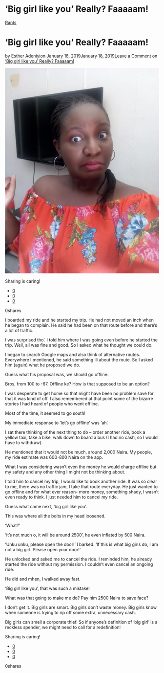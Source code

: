 # ‘Big girl like you’ Really? Faaaaam!

[Rants](https://estheradeniyi.com/category/rants/)
# &#x2018;Big girl like you&#x2019; Really? Faaaaam!

by [Esther Adeniyi](https://estheradeniyi.com/author/esther-adeniyi/)on [January 18, 2019January 18, 2019](https://estheradeniyi.com/big-girl-like-you-really-faaaaam/)[Leave a Comment on &#x2018;Big girl like you&#x2019; Really? Faaaaam!](https://estheradeniyi.com/big-girl-like-you-really-faaaaam/#respond)

![](images\IMG_20180929_144357.jpg)

Sharing is caring!

- [0](https://www.facebook.com/sharer/sharer.php?u=https%3A%2F%2Festheradeniyi.com%2Fbig-girl-like-you-really-faaaaam%2F&amp;t=%27Big%20girl%20like%20you%27%20Really%3F%20Faaaaam%21)
- [0](https://twitter.com/intent/tweet?text=%27Big%20girl%20like%20you%27%20Really%3F%20Faaaaam%21&amp;url=https%3A%2F%2Festheradeniyi.com%2Fbig-girl-like-you-really-faaaaam%2F)
- [0](#)

0shares

I boarded my ride and he started my trip. He had not moved an inch when he began to complain. He said he had been on that route before and there&#x2019;s a lot of traffic.

I was surprised tho&#x2019;. I told him where I was going even before he started the trip. Well, all was fine and good. So I asked what he thought we could do.

I began to search Google maps and also think of alternative routes. Everywhere I mentioned, he said something ill about the route. So I asked him (again) what he proposed we do.

Guess what his proposal was, we should go offline.

Bros, from 100 to -67. Offline ke? How is that supposed to be an option?

I was desperate to get home so that might have been no problem save for that it was kind of off. I also remembered at that point some of the bizarre stories I had heard of people who went offline.

Most of the time, it seemed to go south!

My immediate response to &#x2018;let&#x2019;s go offline&#x2019; was &#x2018;ah&#x2019;.

I sat there thinking of the next thing to do &#x2013; order another ride, book a yellow taxi, take a bike, walk down to board a bus (I had no cash, so I would have to withdraw).

He mentioned that it would not be much, around 2,000 Naira. My people, my ride estimate was 600-800 Naira on the app.

What I was considering wasn&#x2019;t even the money he would charge offline but my safety and any other thing I might not be thinking about.

I told him to cancel my trip, I would like to book another ride. It was so clear to me, there was no traffic jam, I take that route everyday. He just wanted to go offline and for what ever reason- more money, something shady, I wasn&#x2019;t even ready to think. I just needed him to cancel my ride.

Guess what came next, &#x2018;big girl like you&#x2019;.

This was where all the bolts in my head loosened.

&#x2018;What?&#x2019;

&#x2018;It&#x2019;s not much o, it will be around 2500&#x2019;, he even inflated by 500 Naira.

&#x2018;Unku unku, please open the door!&#x2019; I barked. &#x2018;If this is what big girls do, I am not a big girl. Please open your door!&#x2019;

He unlocked and asked me to cancel the ride. I reminded him, he already started the ride without my permission. I couldn&#x2019;t even cancel an ongoing ride.

He did and mhen, I walked away fast.

&#x2018;Big girl like you&#x2019;, that was such a mistake!

What was that going to make me do? Pay him 2500 Naira to save face?

I don&#x2019;t get it. Big girls are smart. Big girls don&#x2019;t waste money. Big girls know when someone is trying to rip off some extra, unnecessary cash.

Big girls can smell a corporate thief. So if anyone&#x2019;s definition of &#x2018;big girl&#x2019; is a reckless spender, we might need to call for a redefinition!

Sharing is caring!

- [0](https://www.facebook.com/sharer/sharer.php?u=https%3A%2F%2Festheradeniyi.com%2Fbig-girl-like-you-really-faaaaam%2F&amp;t=%27Big%20girl%20like%20you%27%20Really%3F%20Faaaaam%21)
- [0](https://twitter.com/intent/tweet?text=%27Big%20girl%20like%20you%27%20Really%3F%20Faaaaam%21&amp;url=https%3A%2F%2Festheradeniyi.com%2Fbig-girl-like-you-really-faaaaam%2F)
- [0](#)

0shares